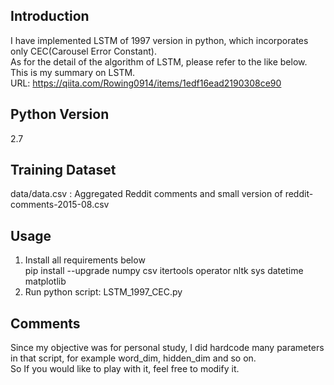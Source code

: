 ## Introduction
I have implemented LSTM of 1997 version in python, which incorporates only CEC(Carousel Error Constant).  
As for the detail of the algorithm of LSTM, please refer to the like below.  
This is my summary on LSTM.  
URL: https://qiita.com/Rowing0914/items/1edf16ead2190308ce90  

## Python Version
2.7  

## Training Dataset
data/data.csv : Aggregated Reddit comments and small version of reddit-comments-2015-08.csv  

## Usage
1. Install all requirements below  
pip install --upgrade numpy csv itertools operator nltk sys datetime matplotlib  
2. Run python script: LSTM_1997_CEC.py  

## Comments
Since my objective was for personal study, I did hardcode many parameters in that script, for example word_dim, hidden_dim and so on.  
So If you would like to play with it, feel free to modify it.  